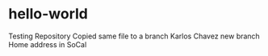 # hello-world
Testing Repository
Copied same file to a branch
Karlos Chavez new branch
Home address in SoCal
